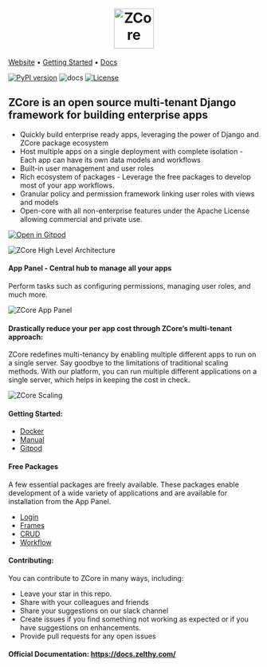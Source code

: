 <h1 align="center">
    <a href="https://www.zelthy.com/"> 
    <img src="https://yt3.googleusercontent.com/e1HArJ9U7Pj8MIf2MKGYW_6GGqdvwUTucgR6gs5u7LaBvAIfZT1INRASf0fOMC7ISVTDYqMPXw=s176-c-k-c0x00ffffff-no-rj" alt="ZCore" width="80px">
    </a>
</h1>


[Website](https://www.zelthy.com/framework) • [Getting Started](https://docs.zelthy.com/docs/category/getting-started) • [Docs](https://docs.zelthy.com/)


[![PyPI version](https://badge.fury.io/py/zcorepy.svg)](https://badge.fury.io/py/zcorepy)
![docs](https://img.shields.io/github/actions/workflow/status/Healthlane-Technologies/zelthy3/docs.yml?branch=main)
[![License](https://img.shields.io/badge/License-Apache_2.0-blue.svg)](https://opensource.org/licenses/Apache-2.0)


## ZCore is an open source multi-tenant Django framework for building enterprise apps

- Quickly build enterprise ready apps, leveraging the power of Django and ZCore package ecosystem
- Host multiple apps on a single deployment with complete isolation - Each app can have its own data models and workflows 
- Built-in user management and user roles
- Rich ecosystem of packages - Leverage the free packages to develop most of your app workflows. 
- Granular policy and permission framework linking user roles with views and models
- Open-core with all  non-enterprise features under the  Apache License allowing commercial and private use.


[![Open in Gitpod](https://gitpod.io/button/open-in-gitpod.svg)](https://gitpod.io/#https://github.com/Healthlane-Technologies/zelthy3-gitpod-sandbox-official/)

![ZCore High Level Architecture](https://docs.zelthy.com/assets/images/Architecture_Diagram-e6eb1b24fca0554edca1110a7de26449.png)

#### App Panel - Central hub to manage all your apps
Perform tasks such as configuring permissions, managing user roles, and much more. 

![ZCore App Panel](https://github.com/Healthlane-Technologies/zelthy3/assets/22682748/b593a821-ec1d-4082-a590-e5ed52cb0c28)

#### Drastically reduce your per app cost through ZCore’s multi-tenant approach:

ZCore redefines multi-tenancy by enabling multiple different apps to run on a single server. Say goodbye to the limitations of traditional scaling methods. With our platform, you can run multiple different applications on a single server, which helps in keeping the cost in check.

![ZCore Scaling](https://zelthy-initium-production-static.s3.amazonaws.com/static/zelthymain/react-images/cost-effective-scaling.svg)


#### Getting Started:
- [Docker](https://docs.zelthy.com/docs/documentation/getting-started/installing-zelthy/docker)
- [Manual](https://docs.zelthy.com/docs/documentation/getting-started/installing-zelthy/manual)
- [Gitpod](https://docs.zelthy.com/docs/documentation/getting-started/installing-zelthy/gitpod)

#### Free Packages
A few essential packages are freely available. These packages enable development of a wide variety of applications and are available for installation from the App Panel.  
- [Login](https://docs.zelthy.com/login)
- [Frames](https://docs.zelthy.com/frame)
- [CRUD](https://docs.zelthy.com/crud)
- [Workflow](https://docs.zelthy.com/workflow)


#### Contributing:
You can contribute to ZCore in many ways, including:
- Leave your star in this repo.
- Share with your colleagues and friends
- Share your suggestions on our slack channel
- Create issues if you find something not working as expected or if you have suggestions on enhancements.
- Provide pull requests for any open issues


#### Official Documentation: https://docs.zelthy.com/




